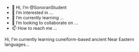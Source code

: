 - 👋 Hi, I’m @SonoranStudent
- 👀 I’m interested in ...
- 🌱 I’m currently learning ...
- 💞️ I’m looking to collaborate on ...
- 📫 How to reach me ...

<!---
You can click the Preview link to take a look at your changes.
--->Hi, I'm currently learning cuneiform-based ancient Near Eastern languages...
